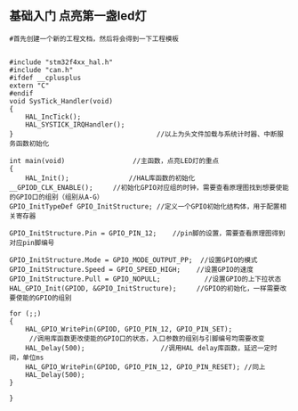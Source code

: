 ## 基础入门 点亮第一盏led灯


	#首先创建一个新的工程文档，然后将会得到一下工程模板
	
	
	#include "stm32f4xx_hal.h"
	#include "can.h"
	#ifdef __cplusplus
	extern "C"
	#endif
	void SysTick_Handler(void)
	{
		HAL_IncTick();
		HAL_SYSTICK_IRQHandler();
	}                                    //以上为头文件加载与系统计时器、中断服务函数初始化
	
	int main(void)                 //主函数，点亮LED灯的重点
	{
		HAL_Init();               //HAL库函数的初始化
	__GPIOD_CLK_ENABLE();     //初始化GPIO对应组的时钟，需要查看原理图找到想要使能的GPIO口的组别（组别从A-G）
	GPIO_InitTypeDef GPIO_InitStructure; //定义一个GPIO初始化结构体，用于配置相关寄存器
	
	GPIO_InitStructure.Pin = GPIO_PIN_12;    //pin脚的设置，需要查看原理图得到对应pin脚编号
	
	GPIO_InitStructure.Mode = GPIO_MODE_OUTPUT_PP;  //设置GPIO的模式
	GPIO_InitStructure.Speed = GPIO_SPEED_HIGH;    //设置GPIO的速度
	GPIO_InitStructure.Pull = GPIO_NOPULL;           //设置GPIO的上下拉状态
	HAL_GPIO_Init(GPIOD, &GPIO_InitStructure);     //GPIO的初始化，一样需要改要使能的GPIO的组别
	
	for (;;)
	{
		HAL_GPIO_WritePin(GPIOD, GPIO_PIN_12, GPIO_PIN_SET);
	     //调用库函数更改使能的GPIO口的状态，入口参数的组别与引脚编号均需要改变
		HAL_Delay(500);                   //调用HAL delay库函数，延迟一定时间，单位ms
		HAL_GPIO_WritePin(GPIOD, GPIO_PIN_12, GPIO_PIN_RESET); //同上
		HAL_Delay(500);
	}
	
	}
